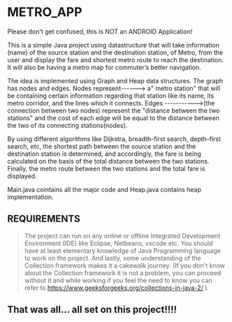 # METRO_APP
Please don't get confused, this is NOT an ANDROID Application!

This is a simple Java project using datastructure that will take information (name) of the source station and the destination station, of Metro, from the user and display the fare and shortest metro route to reach the destination. It will also be having a metro map for commuter’s better navigation.

The idea is implemented using Graph and Heap data structures.
The graph has nodes and edges. Nodes represent------> a" metro station" that will be containing certain information regarding that station like its name, its metro corridor, and the lines which it connects. Edges ----------->(the connection between two nodes) represent the "distance between the two stations" and the cost of each edge will be equal to the distance between the two of its connecting stations(nodes). 

By using different algorithms like Dijkstra, breadth-first search, depth-first search, etc, the shortest path between the source station and the destination station is determined, and accordingly, the fare is being calculated on the basis of the total distance between the two stations. Finally, the metro route between the two stations and the total fare is displayed.

Main.java cointains all the major code and Heap.java contains heap implementation.


##  REQUIREMENTS

> The project can run on any online or offline Integrated Development Environment (IDE) like Eclipse, Netbeans, vscode etc.
> You should have at least elementary knowledge of Java Programming language to work on the project.
> And lastly, some understanding of the Collection framework makes it a cakewalk journey. (If you don't know about the Collection framework it is not a problem, you can proceed without it and while working if you feel the need to know you can refer to https://www.geeksforgeeks.org/collections-in-java-2/ ).


## That was all...  all set on this project!!!!  
	


